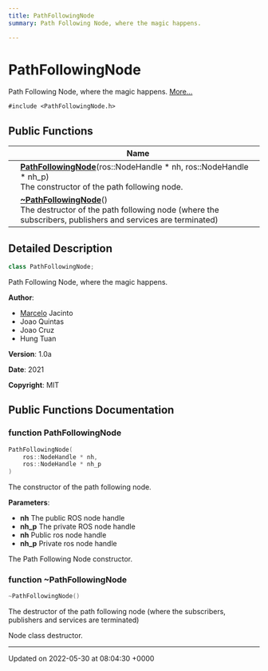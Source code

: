 ```yaml
---
title: PathFollowingNode
summary: Path Following Node, where the magic happens. 

---
```


# PathFollowingNode



Path Following Node, where the magic happens.  [More...](#detailed-description)


`#include <PathFollowingNode.h>`

## Public Functions

|                | Name           |
| -------------- | -------------- |
| | **[PathFollowingNode](/medusa_base/api/markdown/medusa_control/outer_loops_controllers/path_following/Classes/classPathFollowingNode/#function-pathfollowingnode)**(ros::NodeHandle * nh, ros::NodeHandle * nh_p)<br>The constructor of the path following node.  |
| | **[~PathFollowingNode](/medusa_base/api/markdown/medusa_control/outer_loops_controllers/path_following/Classes/classPathFollowingNode/#function-~pathfollowingnode)**()<br>The destructor of the path following node (where the subscribers, publishers and services are terminated)  |

## Detailed Description

```cpp
class PathFollowingNode;
```

Path Following Node, where the magic happens. 

**Author**: 

  * [Marcelo](/medusa_base/api/markdown/medusa_control/outer_loops_controllers/path_following/Classes/classMarcelo/) Jacinto 
  * Joao Quintas 
  * Joao Cruz 
  * Hung Tuan 


**Version**: 1.0a 

**Date**: 2021 

**Copyright**: MIT 
## Public Functions Documentation

### function PathFollowingNode

```cpp
PathFollowingNode(
    ros::NodeHandle * nh,
    ros::NodeHandle * nh_p
)
```

The constructor of the path following node. 

**Parameters**: 

  * **nh** The public ROS node handle 
  * **nh_p** The private ROS node handle
  * **nh** Public ros node handle 
  * **nh_p** Private ros node handle 


The Path Following Node constructor.


### function ~PathFollowingNode

```cpp
~PathFollowingNode()
```

The destructor of the path following node (where the subscribers, publishers and services are terminated) 

Node class destructor. 


-------------------------------

Updated on 2022-05-30 at 08:04:30 +0000
